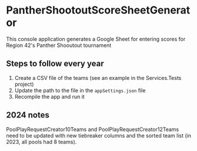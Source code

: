 ﻿# PantherShootoutScoreSheetGenerator
This console application generates a Google Sheet for entering scores for Region 42's Panther Shooutout tournament

## Steps to follow every year
1. Create a CSV file of the teams (see an example in the Services.Tests project)
1. Update the path to the file in the `appSettings.json` file
1. Recompile the app and run it

## 2024 notes
PoolPlayRequestCreator10Teams and PoolPlayRequestCreator12Teams need to be updated with new tiebreaker columns and the sorted team list (in 2023, all pools had 8 teams).